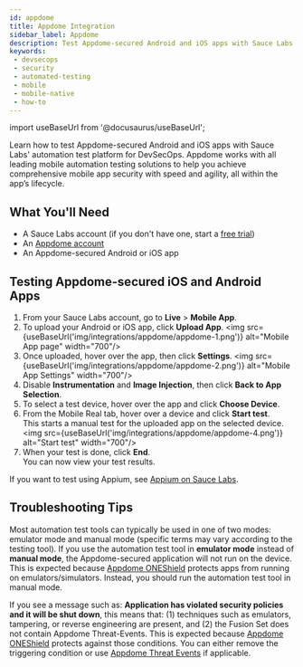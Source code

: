 ```yaml
---
id: appdome
title: Appdome Integration
sidebar_label: Appdome
description: Test Appdome-secured Android and iOS apps with Sauce Labs.
keywords:
 - devsecops
 - security
 - automated-testing
 - mobile
 - mobile-native
 - how-to
---
```


import useBaseUrl from '@docusaurus/useBaseUrl';

Learn how to test Appdome-secured Android and iOS apps with Sauce Labs' automation test platform for DevSecOps. Appdome works with all leading mobile automation testing solutions to help you achieve comprehensive mobile app security with speed and agility, all within the app’s lifecycle.

## What You'll Need

- A Sauce Labs account (if you don't have one, start a [free trial](https://saucelabs.com/sign-up))
- An [Appdome account](https://fusion.appdome.com/login)
- An Appdome-secured Android or iOS app

## Testing Appdome-secured iOS and Android Apps

1. From your Sauce Labs account, go to **Live** > **Mobile App**.
2. To upload your Android or iOS app, click **Upload App**.
   <img src={useBaseUrl('img/integrations/appdome/appdome-1.png')} alt="Mobile App page" width="700"/>
3. Once uploaded, hover over the app, then click **Settings**.
   <img src={useBaseUrl('img/integrations/appdome/appdome-2.png')} alt="Mobile App Settings" width="700"/>
4. Disable **Instrumentation** and **Image Injection**, then click **Back to App Selection**.
5. To select a test device, hover over the app and click **Choose Device**.
6. From the Mobile Real tab, hover over a device and click **Start test**. <br/>
   This starts a manual test for the uploaded app on the selected device.
   <img src={useBaseUrl('img/integrations/appdome/appdome-4.png')} alt="Start test" width="700"/>
7. When your test is done, click **End**. <br/>
   You can now view your test results.

If you want to test using Appium, see [Appium on Sauce Labs](/mobile-apps/automated-testing/appium/).

## Troubleshooting Tips

Most automation test tools can typically be used in one of two modes: emulator mode and manual mode (specific terms may vary according to the testing tool). If you use the automation test tool in **emulator mode** instead of **manual mode**, the Appdome-secured application will not run on the device. This is expected because [Appdome ONEShield](https://www.appdome.com/how-to/mobile-app-security/no-code-app-shielding/no-code-mobile-app-shielding-resources/) protects apps from running on emulators/simulators. Instead, you should run the automation test tool in manual mode.

If you see a message such as: **Application has violated security policies and it will be shut down**, this means that: (1) techniques such as emulators, tampering, or reverse engineering are present, and (2) the Fusion Set does not contain Appdome Threat-Events. This is expected because [Appdome ONEShield](https://www.appdome.com/how-to/mobile-app-security/no-code-app-shielding/no-code-mobile-app-shielding-resources/) protects against those conditions. You can either remove the triggering condition or use [Appdome Threat Events](https://www.appdome.com/how-to/threat-events/mobile-threat-events/how-to-implement-appdomes-oneshield-threat-events-2/) if applicable.
